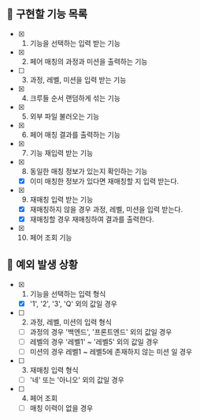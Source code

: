 ## 📌 구현할 기능 목록

- [x] 1. 기능을 선택하는 입력 받는 기능
- [x] 2. 페어 매칭의 과정과 미션을 출력하는 기능
- [ ] 3. 과정, 레벨, 미션을 입력 받는 기능
- [x] 4. 크루들 순서 랜덤하게 섞는 기능
- [x] 5. 외부 파일 불러오는 기능
- [x] 6. 페어 매칭 결과를 출력하는 기능
- [x] 7. 기능 재입력 받는 기능
- [x] 8. 동일한 매칭 정보가 있는지 확인하는 기능
  - [x] 이미 매칭한 정보가 있다면 재매칭할 지 입력 받는다.
- [x] 9. 재매칭 입력 받는 기능
  - [x] 재매칭하지 않을 경우 과정, 레벨, 미션을 입력 받는다.
  - [x] 재매칭할 경우 재매칭하여 결과를 출력한다.
- [x] 10. 페어 조회 기능

## 🎯 예외 발생 상황

- [x] 1. 기능을 선택하는 입력 형식
  - [x] '1', '2', '3', 'Q' 외의 값일 경우

- [ ] 2. 과정, 레벨, 미션의 입력 형식
  - [ ] 과정의 경우 '백엔드', '프론트엔드' 외의 값일 경우
  - [ ] 레벨의 경우 '레벨1' ~ '레벨5' 외의 값일 경우
  - [ ] 미션의 경우 레벨1 ~ 레벨5에 존재하지 않는 미션 일 경우

- [ ] 3. 재매칭 입력 형식
   - [ ] '네' 또는 '아니오' 외의 값일 경우
  
- [ ] 4. 페어 조회 
  - [ ] 매칭 이력이 없을 경우